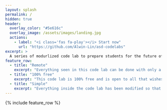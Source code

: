 ```yaml
---
layout: splash
permalink: /
hidden: true
header:
  overlay_color: "#5e616c"
  overlay_image: /assets/images/landing.jpg
  actions:
    - label: "<i class='fas fa-play'></i> Start now"
      url: "https://github.com/Alwin-Lin/asd-codelabs"
excerpt: >
  A series of modurlized code lab to prepare students for the future of cloud computing, and allowing newcomers with no experince to quickly get a grip on the basics of android development and more.<br />
feature_row:
  - title: "Remote"
    excerpt: "Everything seen in this code lab can be done with only a chrome browser and a stable internet"
  - title: "100% free"
    excerpt: "This code lab is 100% free and is open to all that wishes to learn more."
  - title: "Simple"
    excerpt: "Everything inside the code lab has been modified so that someone without a computer science background can easily understand"
---
```



{% include feature_row %}
